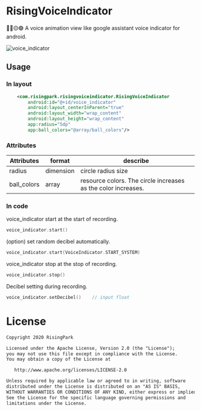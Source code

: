 # RisingVoiceIndicator

🔵🔴🟡🟢 A voice animation view like google assistant voice indicator for android.

![voice_indicator](https://user-images.githubusercontent.com/62924824/82965941-98acdb80-a004-11ea-9476-4bb8fab6fe80.gif)

## Usage

### In layout
```xml
    <com.risingpark.risingvoiceindicator.RisingVoiceIndicator
        android:id="@+id/voice_indicator"
        android:layout_centerInParent="true"
        android:layout_width="wrap_content"
        android:layout_height="wrap_content"
        app:radius="5dp"
        app:ball_colors="@array/ball_colors"/>
```
### Attributes
|Attributes|format|describe
|---|---|---|
|radius|dimension| circle radius size
|ball_colors|array| resource colors. The circle increases as the color increases.

### In code

voice_indicator start at the start of recording.
```kotlin
voice_indicator.start()
```

(option) set random decibel automatically.
```kotlin
voice_indicator.start(VoiceIndicator.START_SYSTEM)
```

voice_indicator stop at the stop of recording.
```kotlin
voice_indicator.stop()
```

Decibel setting during recording.
```kotlin
voice_indicator.setDecibel()    // input float
```


# License
```xml
Copyright 2020 RisingPark

Licensed under the Apache License, Version 2.0 (the "License");
you may not use this file except in compliance with the License.
You may obtain a copy of the License at

   http://www.apache.org/licenses/LICENSE-2.0

Unless required by applicable law or agreed to in writing, software
distributed under the License is distributed on an "AS IS" BASIS,
WITHOUT WARRANTIES OR CONDITIONS OF ANY KIND, either express or implied.
See the License for the specific language governing permissions and
limitations under the License.
```
